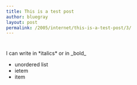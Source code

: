 ```yaml
---
title: This is a test post
author: bluegray
layout: post
permalink: /2005/internet/this-is-a-test-post/3/
---
```

# 

I can write in \*italics\* or in \_bold\_

* unordered list  
* ietem  
* item